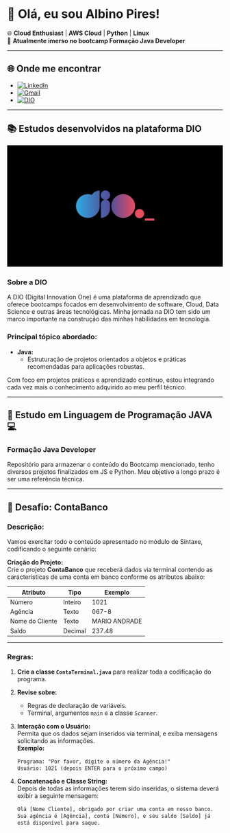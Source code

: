 
# 👋 Olá, eu sou Albino Pires!

🌐 **Cloud Enthusiast** | **AWS Cloud** | **Python** | **Linux**  
🚀 **Atualmente imerso no bootcamp Formação Java Developer**

---

## 🌐 Onde me encontrar

- [![LinkedIn](https://img.shields.io/badge/LinkedIn-0077B5?style=for-the-badge&logo=linkedin&logoColor=white)](https://www.linkedin.com/in/albino-pires-b188391b3/)
- [![Gmail](https://img.shields.io/badge/Gmail-333333?style=for-the-badge&logo=gmail&logoColor=red)](mailto:albinofp34@gmail.com)
- [![DIO](https://img.shields.io/badge/DIO-30A3DC?style=for-the-badge&logo=data:image/png;base64,iVBORw0KGgoAAAANSUhEUgAAAMgAAADICAMAAACahl6sAAAAKlBMVEUBCQn///8AAADMzMzX19fGxsYxMTHs7OypqanU1NQsLCwzMzNdXV2ampqysrKg2cPMAAAAAXRSTlMAQObYZgAAAP9JREFUeF7t2qEJwiAQRNGZyP9Xzr4W0NBBA8+YkUdm7p+al0FCIiCAQCBBgO+BX8dGZNBjJXyD8UK1y8GAQHBwAAAAAAAAAAAAB8x/wuJ3tnN/C+HYTnZO8LN+SrmU2/klrTG/VqXWQt6SbvmNbclY/TGWaTXc6zxVqXt8lrbGR2xJSfbbVmLVyxrpJlLtc0WW0ayDtvTNeUX2+6iMbUl77DduI/F7lmHMyLdsb+wPZtp45Fxb5l+nMOqMxqSc5PZUl2dG9KM4l9Kmvr67Rs5S8fQwAAAAAElFTkSuQmCC)](https://www.dio.me/users/albinofp34)

---

## 📚 Estudos desenvolvidos na plataforma DIO 

![DIO - plataforma de estudos](./DIO.jpg)

### **Sobre a DIO**
A DIO (Digital Innovation One) é uma plataforma de aprendizado que oferece bootcamps focados em desenvolvimento de software, Cloud, Data Science e outras áreas tecnológicas. Minha jornada na DIO tem sido um marco importante na construção das minhas habilidades em tecnologia.

### **Principal tópico abordado:**

- **Java:**  
  - Estruturação de projetos orientados a objetos e práticas recomendadas para aplicações robustas.

Com foco em projetos práticos e aprendizado contínuo, estou integrando cada vez mais o conhecimento adquirido ao meu perfil técnico.

---

## 📘 Estudo em Linguagem de Programação JAVA 💻 

### **Formação Java Developer**
Repositório para armazenar o conteúdo do Bootcamp mencionado, tenho diversos projetos finalizados em JS e Python. Meu objetivo a longo prazo é ser uma referência técnica.

---

## 📝 Desafio: ContaBanco

### **Descrição:**
Vamos exercitar todo o conteúdo apresentado no módulo de Sintaxe, codificando o seguinte cenário:

**Criação do Projeto:**  
Crie o projeto **ContaBanco** que receberá dados via terminal contendo as características de uma conta em banco conforme os atributos abaixo:

| **Atributo**      | **Tipo** | **Exemplo**      |
|--------------------|----------|------------------|
| Número             | Inteiro  | 1021             |
| Agência            | Texto    | 067-8            |
| Nome do Cliente    | Texto    | MARIO ANDRADE    |
| Saldo              | Decimal  | 237.48           |

---

### **Regras:**

1. **Crie a classe `ContaTerminal.java`** para realizar toda a codificação do programa.

2. **Revise sobre:**
   - Regras de declaração de variáveis.
   - Terminal, argumentos `main` e a classe `Scanner`.

3. **Interação com o Usuário:**  
   Permita que os dados sejam inseridos via terminal, e exiba mensagens solicitando as informações.  
   **Exemplo:**
   ```
   Programa: "Por favor, digite o número da Agência!"
   Usuário: 1021 (depois ENTER para o próximo campo)
   ```

4. **Concatenação e Classe String:**  
   Depois de todas as informações terem sido inseridas, o sistema deverá exibir a seguinte mensagem:
   ```
   Olá [Nome Cliente], obrigado por criar uma conta em nosso banco. Sua agência é [Agência], conta [Número], e seu saldo [Saldo] já está disponível para saque.
   ```
